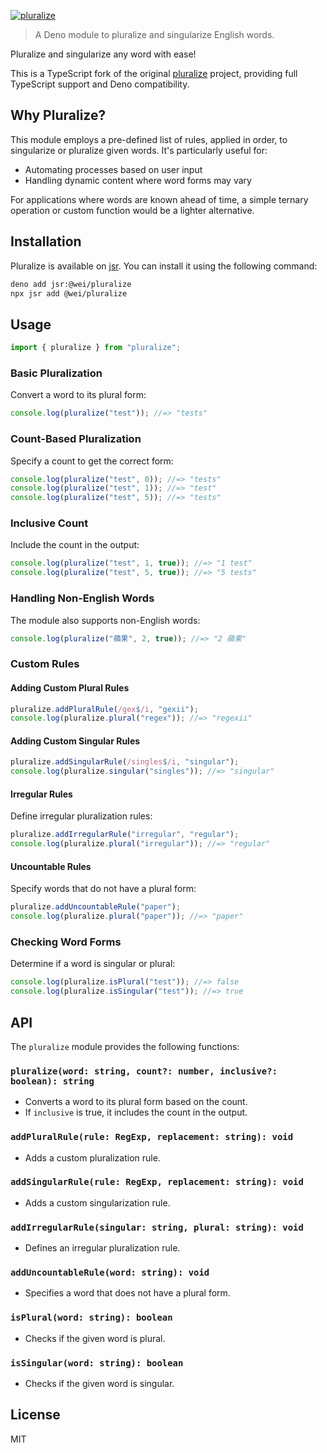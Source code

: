[![pluralize](https://socialify.git.ci/wei/pluralize/image?description=1&language=1&name=1&owner=1&pattern=Diagonal%20Stripes&theme=Auto)](https://socialify.git.ci/wei/pluralize?description=1&language=1&name=1&owner=1&pattern=Diagonal%20Stripes&theme=Auto)

> A Deno module to pluralize and singularize English words.

Pluralize and singularize any word with ease!

This is a TypeScript fork of the original
[pluralize](https://github.com/plurals/pluralize) project, providing full
TypeScript support and Deno compatibility.

## Why Pluralize?

This module employs a pre-defined list of rules, applied in order, to
singularize or pluralize given words. It's particularly useful for:

- Automating processes based on user input
- Handling dynamic content where word forms may vary

For applications where words are known ahead of time, a simple ternary operation
or custom function would be a lighter alternative.

## Installation

Pluralize is available on [jsr](https://jsr.io/@wei/pluralize). You can install
it using the following command:

```bash
deno add jsr:@wei/pluralize
npx jsr add @wei/pluralize
```

## Usage

```typescript
import { pluralize } from "pluralize";
```

### Basic Pluralization

Convert a word to its plural form:

```typescript
console.log(pluralize("test")); //=> "tests"
```

### Count-Based Pluralization

Specify a count to get the correct form:

```typescript
console.log(pluralize("test", 0)); //=> "tests"
console.log(pluralize("test", 1)); //=> "test"
console.log(pluralize("test", 5)); //=> "tests"
```

### Inclusive Count

Include the count in the output:

```typescript
console.log(pluralize("test", 1, true)); //=> "1 test"
console.log(pluralize("test", 5, true)); //=> "5 tests"
```

### Handling Non-English Words

The module also supports non-English words:

```typescript
console.log(pluralize("蘋果", 2, true)); //=> "2 蘋果"
```

### Custom Rules

#### Adding Custom Plural Rules

```typescript
pluralize.addPluralRule(/gex$/i, "gexii");
console.log(pluralize.plural("regex")); //=> "regexii"
```

#### Adding Custom Singular Rules

```typescript
pluralize.addSingularRule(/singles$/i, "singular");
console.log(pluralize.singular("singles")); //=> "singular"
```

#### Irregular Rules

Define irregular pluralization rules:

```typescript
pluralize.addIrregularRule("irregular", "regular");
console.log(pluralize.plural("irregular")); //=> "regular"
```

#### Uncountable Rules

Specify words that do not have a plural form:

```typescript
pluralize.addUncountableRule("paper");
console.log(pluralize.plural("paper")); //=> "paper"
```

### Checking Word Forms

Determine if a word is singular or plural:

```typescript
console.log(pluralize.isPlural("test")); //=> false
console.log(pluralize.isSingular("test")); //=> true
```

## API

The `pluralize` module provides the following functions:

### `pluralize(word: string, count?: number, inclusive?: boolean): string`

- Converts a word to its plural form based on the count.
- If `inclusive` is true, it includes the count in the output.

### `addPluralRule(rule: RegExp, replacement: string): void`

- Adds a custom pluralization rule.

### `addSingularRule(rule: RegExp, replacement: string): void`

- Adds a custom singularization rule.

### `addIrregularRule(singular: string, plural: string): void`

- Defines an irregular pluralization rule.

### `addUncountableRule(word: string): void`

- Specifies a word that does not have a plural form.

### `isPlural(word: string): boolean`

- Checks if the given word is plural.

### `isSingular(word: string): boolean`

- Checks if the given word is singular.

## License

MIT
